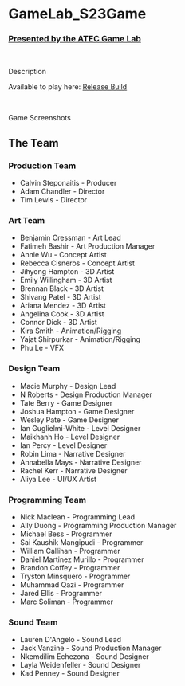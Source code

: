 # GameLab_S23Game

### [Presented by the ATEC Game Lab](https://atec-animgames.com/game-lab)

<br>

Description

Available to play here: [Release Build]()

<br>

Game Screenshots

## The Team

### Production Team

- Calvin Steponaitis - Producer
- Adam Chandler - Director
- Tim Lewis - Director

### Art Team

- Benjamin Cressman - Art Lead
- Fatimeh Bashir - Art Production Manager
- Annie Wu - Concept Artist
- Rebecca Cisneros - Concept Artist
- Jihyong Hampton - 3D Artist
- Emily Willingham - 3D Artist
- Brennan Black - 3D Artist
- Shivang Patel - 3D Artist
- Ariana Mendez - 3D Artist
- Angelina Cook - 3D Artist
- Connor Dick - 3D Artist
- Kira Smith - Animation/Rigging
- Yajat Shirpurkar - Animation/Rigging
- Phu Le - VFX

### Design Team

- Macie Murphy - Design Lead
- N Roberts - Design Production Manager
- Tate Berry - Game Designer
- Joshua Hampton - Game Designer
- Wesley Pate - Game Designer
- Ian Guglielmi-White - Level Designer
- Maikhanh Ho - Level Designer
- Ian Percy - Level Designer
- Robin Lima - Narrative Designer
- Annabella Mays - Narrative Designer
- Rachel Kerr - Narrative Designer
- Aliya Lee - UI/UX Artist

### Programming Team

- Nick Maclean - Programming Lead
- Ally Duong - Programming Production Manager
- Michael Bess - Programmer
- Sai Kaushik Mangipudi - Programmer
- William Callihan - Programmer
- Daniel Martinez Murillo - Programmer
- Brandon Coffey - Programmer
- Tryston Minsquero - Programmer
- Muhammad Qazi - Programmer
- Jared Ellis - Programmer
- Marc Soliman - Programmer

### Sound Team

- Lauren D'Angelo - Sound Lead
- Jack Vanzine - Sound Production Manager
- Nkemdilim Echezona - Sound Designer
- Layla Weidenfeller - Sound Designer
- Kad Penney - Sound Designer
